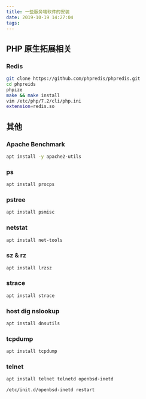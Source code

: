 ```yaml
---
title: 一些服务端软件的安装
date: 2019-10-19 14:27:04
tags:
---
```


## PHP 原生拓展相关

### Redis

```bash
git clone https://github.com/phpredis/phpredis.git
cd phpreids
phpize
make && make install
vim /etc/php/7.2/cli/php.ini
extension=redis.so
```



## 其他

### Apache Benchmark

```bash
apt install -y apache2-utils
```

### ps

```bash
apt install procps
```

### pstree

```bash
apt install psmisc
```

### netstat

```bash
apt install net-tools
```

### sz & rz

```bash
apt install lrzsz
```

### strace

```bash
apt install strace
```

### host dig nslookup

```bash
apt install dnsutils
```

### tcpdump

```bash
apt install tcpdump
```

### telnet

```bash
apt install telnet telnetd openbsd-inetd

/etc/init.d/openbsd-inetd restart
```
